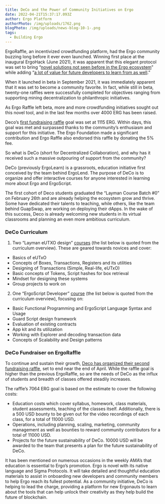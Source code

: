 ```yaml
---
title: DeCo and the Power of Community Initiatives on Ergo
date: 2022-04-21T15:37:17.093Z
author: Ergo Platform
authorPhoto: /img/uploads/1762.png
blogPhoto: /img/uploads/news-blog-10-1-.png
tags:
  - Building Ergo
---
```

ErgoRaffle, an incentivized crowdfunding platform, had the Ergo community buzzing long before it ever even launched. Winning first place at the inaugural ErgoHack (June 2021), it was apparent that this elegant protocol was set to bring “[novel solutions not seen before in the Ergo ecosystem](https://curiaregiscrypto.medium.com/ergohack-results-f7d72711a9db)” while adding “[a lot of value for future developers to learn from as well](https://curiaregiscrypto.medium.com/ergohack-results-f7d72711a9db).”

When it launched in beta in September 2021, it was immediately apparent that it was set to become a community favorite. In fact, while still in beta, twenty-one raffles were successfully completed for objectives ranging from supporting mining decentralization to philanthropic initiatives.

As Ergo Raffle left beta, more and more crowdfunding initiatives sought out this novel tool, and in the last few months over 4000 ERG has been raised.

Deco’s [first fundraising raffle](https://ergoraffle.com/raffle/show/d6941cb138ff2442d42a9636b8acf1ac06e2ca0665a884030e69499f0a2b139d) goal was set at 1115 ERG. Within days, this goal was met and surpassed thanks to the community’s enthusiasm and support for this initiative. The Ergo Foundation made a significant contribution and Ergo Raffle also endorsed this raffle by donating the 5% fee. 

So what is DeCo (short for Decentralized Collaboration), and why has it received such a massive outpouring of support from the community?

DeCo (previously ErgoLearn) is a grassroots, education initiative first conceived by the team behind ErgoLend. The purpose of DeCo is to organize and offer interactive courses for anyone interested in learning more about Ergo and ErgoScript.

The first cohort of Deco students graduated the “Layman Course Batch #0” on February 26th and are already helping the ecosystem grow and thrive. Some have dedicated their talents to teaching, while others, like the team behind GuapSwap, are working on deploying their dApps. In the wake of this success, Deco is already welcoming new students in its virtual classrooms and planning an even more ambitious curriculum.

### DeCo Curriculum

1. Two “Layman eUTXO design” [courses](https://drive.google.com/file/d/1bxHRvr9vN2yTw5nfb0nve9BXNaevo6bl/view) (the list below is quoted from the curriculum overview). These are geared towards novices and cover:

* Basics of eUTxO
* Concepts of Boxes, Transactions, Registers and its utilities
* Designing of Transactions (Simple, Real-life, eUTxO)
* Basic concepts of Tokens, Script hashes for box retrieval
* Mindset for designing these systems
* Group projects to work on

2. One “ErgoScript Developer” [course](https://drive.google.com/file/d/1bxHRvr9vN2yTw5nfb0nve9BXNaevo6bl/view) (the list below is quoted from the curriculum overview), focusing on:

* Basic Functional Programming and ErgoScript Language Syntax and Usage
* Guard Script design framework
* Evaluation of existing contracts
* App kit and its utilization
* Working with Explorer and decoding transaction data
* Concepts of Scalability and Design patterns 

### DeCo Fundraiser on ErgoRaffle

To continue and sustain their growth, [Deco has organized their second fundraising raffle](https://ergoraffle.com/raffle/show/419c4109318843950d71ccd9273d2b9ee21e032c50b5e96c09ab1234ddad5126), set to end near the end of April. While the raffle goal is higher than the previous ErgoRaffle, so are the needs of DeCo as the influx of students and breadth of classes offered steadily increases.

The raffle’s 7064 ERG goal is based on the estimate to cover the following costs:

* Education costs which cover syllabus, homework, class materials, student assessments, teaching of the classes itself. Additionally, there is a 500 USD bounty to be given out for the video recordings of each class, for a total of 11000 USD.
* Operations, including planning, scaling, marketing, community management as well as bounties to reward community contributors for a total of 11000 USD.
* Projects for the future sustainability of DeCo. 10000 USD will be awarded to the team that presents a plan for the future sustainability of DeCo.

It has been mentioned on numerous occasions in the weekly AMA’s that education is essential to Ergo’s promotion. Ergo is novel with its native language and Sigma Protocols. It will take detailed and thoughtful education materials to assist in onboarding new developers and community members to help Ergo reach its fullest potential. As a community initiative, DeCo is helping to lead the charge, providing a platform for new Ergonauts to learn about the tools that can help unlock their creativity as they help build the future of blockchain.
